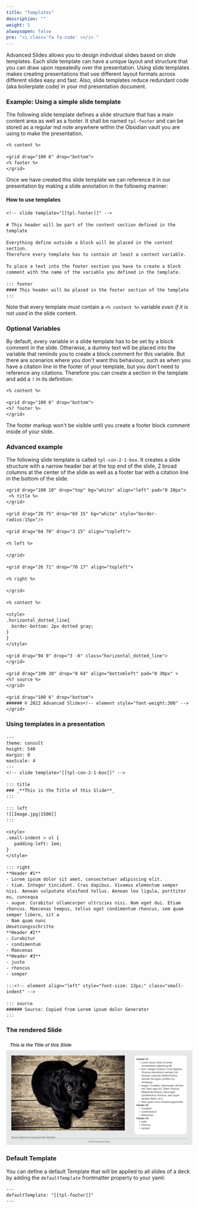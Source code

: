 ```yaml
---
title: "Templates"
description: ""
weight: 5
alwaysopen: false
pre: "<i class='fa fa-code' ></i> "
---
```


Advanced Slides allows you to design individual slides based on slide templates. Each slide template can have a unique layout and structure that you can draw upon repeatedly over the presentation. Using slide templates makes creating presentations that use different layout formats across different slides easy and fast. Also, slide templates reduce redundant code (aka boilerplate code) in your md presentation document. 

### Example: Using a simple slide template

The following slide template defines a slide structure that has a main content area as well as a footer. It shall be named `tpl-footer` and can be stored as a regular md note anywhere within the Obsidian vault you are using to make the presentation.

```
<% content %>

<grid drag="100 6" drop="bottom">
<% footer %>
</grid>
```
Once we have created this slide template we can reference it in our presentation by making a slide annotation in the following manner:

#### How to use templates

```
<!-- slide template="[[tpl-footer]]" -->

# This header will be part of the content section defined in the template

Everything define outside a block will be placed in the content section.
Therefore every template has to contain at least a content variable.

To place a text into the footer section you have to create a block comment with the name of the variable you defined in the template.

::: footer
#### This header will be placed in the footer section of the template
:::
```

Note that every template _must_ contain a `<% content %>` variable _even if it is not used_ in the slide content.


### Optional Variables

By default, every variable in a slide template has to be set by a block comment in the slide. Otherwise, a dummy text will be placed into the variable that reminds you to create a block comment for this variable. But there are scenarios where you don't want this behaviour, such as when you have a citation line in the footer of your template, but you don't need to reference any citations. Therefore you can create a section in the template and add a `?` in its definition:

```
<% content %>

<grid drag="100 6" drop="bottom">
<%? footer %>
</grid>
```

The footer markup won't be visible until you create a footer block comment inside of your slide.


### Advanced example

The following slide template is called `tpl-con-2-1-box`. It creates a slide structure with a narrow header bar at the top end of the slide, 2 broad  columns at the center of the slide as well as a footer bar with a citation line in the bottom of the slide.

```
<grid drag="100 10" drop="top" bg="white" align="left" pad="0 20px">
 <% title %>
</grid>

<grid drag="28 75" drop="69 15" bg="white" style="border-radius:15px"/>

<grid drag="64 70" drop="3 15" align="topleft">

<% left %>

</grid>

<grid drag="26 71" drop="70 17" align="topleft">

<% right %>

</grid>

<% content %>

<style>
.horizontal_dotted_line{
  border-bottom: 2px dotted gray;
} 
} 
</style>

<grid drag="94 0" drop="3 -6" class="horizontal_dotted_line">
</grid>

<grid drag="100 30" drop="0 64" align="bottomleft" pad="0 30px" >
<%? source %>
</grid>

<grid drag="100 6" drop="bottom">
###### © 2022 Advanced Slides<!-- element style="font-weight:300" -->
</grid>

```

### Using templates in a presentation

```
---
theme: consult
height: 540
margin: 0
maxScale: 4
---
<!-- slide template="[[tpl-con-2-1-box]]" -->

::: title
### _**This is the Title of this Slide**_
:::

::: left
![[Image.jpg|1500]]
:::

<style>
.small-indent > ul { 
   padding-left: 1em;
}
</style>

::: right
**Header #1**
- Lorem ipsum dolor sit amet, consectetuer adipiscing elit.
- tium. Integer tincidunt. Cras dapibus. Vivamus elementum semper nisi. Aenean vulputate eleifend tellus. Aenean leo ligula, porttitor eu, consequa
- augue. Curabitur ullamcorper ultricies nisi. Nam eget dui. Etiam rhoncus. Maecenas tempus, tellus eget condimentum rhoncus, sem quam semper libero, sit a
- Nam quam nunc
Umsetzungsschritte
**Header #2**
- Curabitur
- condimentum
- Maecenas
**Header #3**
- justo
- rhoncus
- semper

:::<!-- element align="left" style="font-size: 13px;" class="small-indent" -->

::: source
###### Source: Copied from Lorem ipsum dolor Generator
:::

```

### The rendered Slide

![Slide](../images/templateSlide.png)


### Default Template
You can define a default Template that will be applied to all slides of a deck by adding the `defaultTemplate` frontmatter property to your yaml:

```
---
defaultTemplate: "[[tpl-footer]]"
---
```
